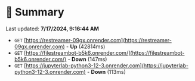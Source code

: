 # 📖 Summary
Last updated: **7/17/2024, 9:16:44 AM**

- `GET` [https://restreamer-09gx.onrender.com](https://restreamer-09gx.onrender.com) - **Up** (42814ms)
- `GET` [https://filestreambot-b5k6.onrender.com/](https://filestreambot-b5k6.onrender.com/) - **Down** (147ms)
- `GET` [https://jupyterlab-python3-12-3.onrender.com](https://jupyterlab-python3-12-3.onrender.com) - **Down** (113ms)
